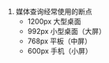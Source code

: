 1. 媒体查询经常使用的断点 
    - 1200px  大型桌面 
    - 992px   小型桌面（大屏） 
    - 768px   平板（中屏）
    - 600px   手机（小屏）